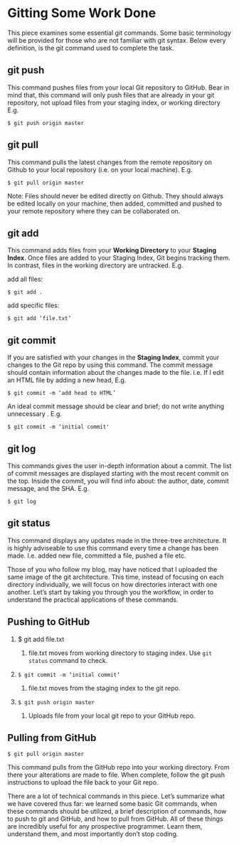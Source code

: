 # Gitting Some Work Done

This piece examines some essential git commands. Some basic terminology will be provided for those who are not familiar with git syntax. Below every definition, is the git command used to complete the task.


## git push

This command pushes files from your local Git repository to GitHub. Bear in mind that, this command will only push files that are already in your git repository, not upload files from your staging index, or working directory E.g.

	$ git push origin master

## git pull

This command pulls the latest changes from the remote repository on Github to your local repository (i.e. on your local machine). E.g.

	$ git pull origin master
        
Note: Files should never be edited directly on Github. They should always be edited locally on your machine, then added, committed and pushed to your remote repository where they can be collaborated on.

## git add

This command adds files from your **Working Directory** to your **Staging Index**. Once files are added to your Staging Index, Git begins tracking them. In contrast, files in the working directory are untracked. E.g.

add all files: 

	$ git add .
	
add specific files: 

	$ git add ‘file.txt’


## git commit

If you are satisfied with your changes in the **Staging Index**, commit your changes to the Git repo by using this command. The commit message should contain information about the changes made to the file. i.e. If I edit an HTML file by adding a new head, E.g.
        
	$ git commit -m ‘add head to HTML’

An ideal commit message should be clear and brief; do not write anything unnecessary . E.g.

	$ git commit -m ‘initial commit'
## git log

This commands gives the user in-depth information about a commit. The list of commit messages are displayed starting with the most recent commit on the top. Inside the commit, you will find info about: the author, date, commit message, and the SHA. E.g.
        
	$ git log

## git status

This command displays any updates made in the three-tree architecture. It is highly adviseable to use this command every time a change has been made. I.e. added new file, committed a file, pushed a file etc.
  
Those of you who follow my blog, may have noticed that I uploaded the same image of the git architecture. This time, instead of focusing on each directory individually, we will focus on how directories interact with one another. Let’s start by taking you through you the workflow, in order to understand the practical applications of these commands.

## Pushing to GitHub

1. $ git add file.txt
   
   1. file.txt moves from working directory to staging 	index. Use `git status` command to check.

1. `$ git commit -m ‘initial commit’`
   
   1. file.txt moves from the staging index to the git repo.

1. `$ git push origin master`
   
   1. Uploads file from your local git repo to your 	GitHub repo.


## Pulling from GitHub


	$ git pull origin master
        
This command pulls from the GitHub repo into your working directory. From there your alterations are made to file. When complete, follow the git push instructions to upload the file back to your Git repo.


There are a lot of technical commands in this piece. Let’s summarize what we have covered thus far: we learned some basic Git commands, when these commands should be utilized, a brief description of commands, how to push to git and GitHub, and how to pull from GitHub. All of these things are incredibly useful for any prospective programmer. Learn them, understand them, and most importantly don’t stop coding.